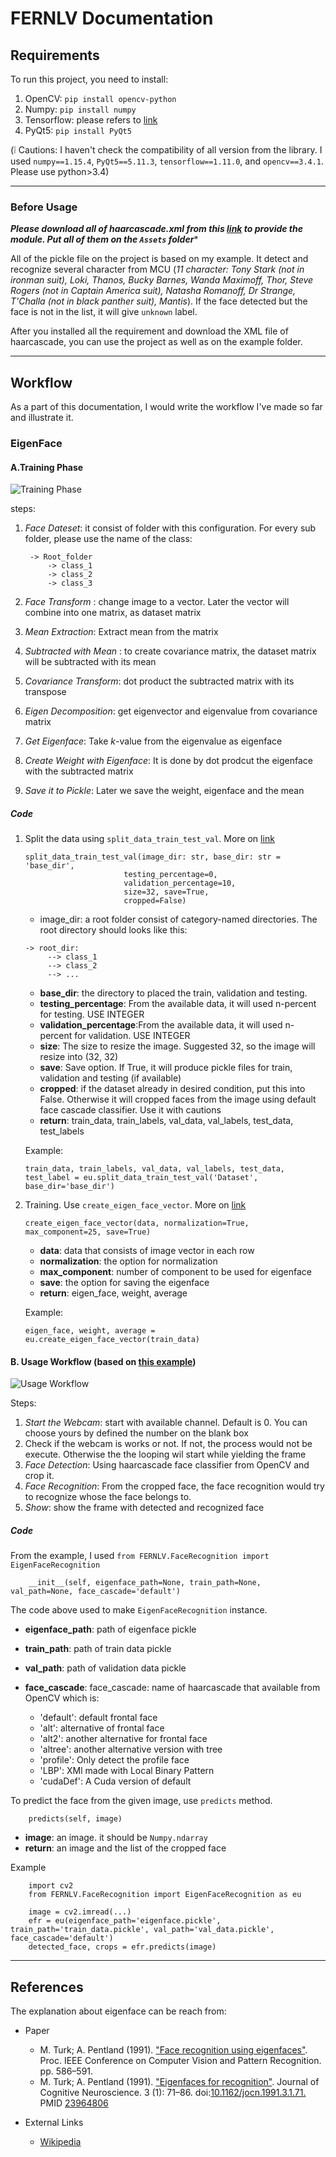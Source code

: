 # FERNLV Documentation

## Requirements
To run this project, you need to install:
1. OpenCV:  `pip install opencv-python`
2. Numpy: `pip install numpy`
3. Tensorflow: please refers to [link](https://www.tensorflow.org/install/)
4. PyQt5: `pip install PyQt5`

(:grey_exclamation: Cautions: I haven't check the compatibility of all version from the library. I used `numpy==1.15.4`, `PyQt5==5.11.3`, `tensorflow==1.11.0`, and `opencv==3.4.1`. Please use python>3.4)

---
### Before Usage
****Please download all of haarcascade*.xml from this [link](https://github.com/opencv/opencv/tree/master/data/haarcascades) to provide the module. Put all of them on the `Assets` folder****

All of the pickle file on the project is based on my example. It detect and recognize several character from MCU (_11 character: Tony Stark (not in ironman suit), Loki, Thanos, Bucky Barnes, Wanda Maximoff, Thor, Steve Rogers (not in Captain America suit), Natasha Romanoff, Dr Strange, T'Challa (not in black panther suit), Mantis_). If the face detected but the face is not in the list, it will give `unknown` label.


After you installed all the requirement and download the XML file of haarcascade, you can use the project as well as on the example folder.

---
## Workflow

 As a part of this documentation, I would write the workflow I've made so far and illustrate it.
 
 ### EigenFace
 #### A.Training Phase
 
![Training Phase](Training_phase_eigenface.png)


steps:
1. _Face Dateset_: it consist of folder with this configuration. For every sub folder, please use the name of the class:

        -> Root_folder
            -> class_1
            -> class_2
            -> class_3
2. _Face Transform_ : change image to a vector. Later the vector will combine into one matrix, as dataset matrix
3. _Mean Extraction_: Extract mean from the matrix
4. _Subtracted with Mean_ : to create covariance matrix, the dataset matrix will be subtracted with its mean
5. _Covariance Transform_: dot product the subtracted matrix with its transpose
6. _Eigen Decomposition_: get eigenvector and eigenvalue from covariance matrix
7. _Get Eigenface_: Take _k_-value from the eigenvalue as eigenface
8. _Create Weight with Eigenface_: It is done by dot prodcut the eigenface with the subtracted matrix
 9. _Save it to Pickle_: Later we save the weight, eigenface and the mean
 
 ##### _Code_
 1. Split the data using `split_data_train_test_val`. More on [link](https://github.com/otakbeku/FERNLV/blob/c905c1d3fca76c7394338aa2e0bcd9d0ec943a77/FERNLV/EigenUtils.py#L144)
 
        split_data_train_test_val(image_dir: str, base_dir: str = 'base_dir',
                              testing_percentage=0,
                              validation_percentage=10,
                              size=32, save=True,
                              cropped=False)
        
       - image_dir: a root folder consist of category-named directories. The root directory should looks like this:
       
        -> root_dir:
             --> class_1
             --> class_2
             --> ...
             
    - **base_dir**: the directory to placed the train, validation and testing.
    - **testing_percentage**: From the available data, it will used n-percent for testing. USE INTEGER
    - **validation_percentage**:From the available data, it will used n-percent for validation. USE INTEGER
    - **size**: The size to resize the image. Suggested 32, so the image will resize into (32, 32)
    - **save**: Save option. If True, it will produce pickle files for train, validation and testing (if available)
    - **cropped**: if the dataset already in desired condition, put this into False. Otherwise it will cropped faces
    from the image using default face cascade classifier. Use it with cautions
    - **return**: train_data, train_labels, val_data, val_labels, test_data, test_labels
    
    Example:
 
        train_data, train_labels, val_data, val_labels, test_data, test_label = eu.split_data_train_test_val('Dataset', base_dir='base_dir')
 
 2. Training. Use `create_eigen_face_vector`. More on [link](https://github.com/otakbeku/FERNLV/blob/c905c1d3fca76c7394338aa2e0bcd9d0ec943a77/FERNLV/EigenUtils.py#L296)
 
        create_eigen_face_vector(data, normalization=True, max_component=25, save=True)
    - **data**: data that consists of image vector in each row
    - **normalization**: the option for normalization
    - **max_component**: number of component to be used for eigenface
    - **save**: the option for saving the eigenface
    - **return**: eigen_face, weight, average
    
    Example:

        eigen_face, weight, average = eu.create_eigen_face_vector(train_data)
 
 #### B. Usage Workflow (based on [this example](https://github.com/otakbeku/FERNLV/blob/master/Example/MainWindow.py))
 
 ![Usage Workflow](Testing_Usage_Phase.png)
 
 Steps:
 1. _Start the Webcam_: start with available channel. Default is 0. You can choose yours by defined the number on the blank box
 2. Check if the webcam is works or not. If not, the process would not be execute. Otherwise the the looping wil start while yielding the frame
 3. _Face Detection_: Using haarcascade face classifier from OpenCV and crop it.
 4. _Face Recognition_: From the cropped face, the face recognition would try to recognize whose the face belongs to.
 5. _Show_: show the frame with detected and recognized face
 
 ##### _Code_
From the example, I used `from FERNLV.FaceRecognition import EigenFaceRecognition`

        __init__(self, eigenface_path=None, train_path=None, val_path=None, face_cascade='default')

The code above used to make `EigenFaceRecognition` instance.

- **eigenface_path**: path of eigenface pickle
 - **train_path**: path of train data pickle
 - **val_path**: path of validation data pickle
 - **face_cascade**: face_cascade: name of haarcascade that available from OpenCV which is:
 
    - 'default': default frontal face
    - 'alt': alternative of frontal face
    - 'alt2': another alternative for frontal face
    - 'altree': another alternative version with tree
    - 'profile': Only detect the profile face
    - 'LBP': XMl made with Local Binary Pattern
    - 'cudaDef': A Cuda version of default 
 
To predict the face from the given image, use `predicts` method.

        predicts(self, image)
        
- **image**: an image. it should be `Numpy.ndarray`
- **return**: an image and the list of the cropped face

Example

        import cv2
        from FERNLV.FaceRecognition import EigenFaceRecognition as eu
        
        image = cv2.imread(...)
        efr = eu(eigenface_path='eigenface.pickle', train_path='train_data.pickle', val_path='val_data.pickle', face_cascade='default')
        detected_face, crops = efr.predicts(image)
 
 ---
## References
 The explanation about eigenface can be reach from:
 - Paper
    - M. Turk; A. Pentland (1991). ["Face recognition using eigenfaces"](http://www.cs.ucsb.edu/~mturk/Papers/mturk-CVPR91.pdf). Proc. IEEE Conference on Computer Vision and Pattern Recognition. pp. 586–591.
    - M. Turk; A. Pentland (1991). ["Eigenfaces for recognition"](http://www.cs.ucsb.edu/~mturk/Papers/jcn.pdf). Journal of Cognitive Neuroscience. 3 (1): 71–86. doi:[10.1162/jocn.1991.3.1.71.](https://doi.org/10.1162%2Fjocn.1991.3.1.71) PMID [23964806](https://www.ncbi.nlm.nih.gov/pubmed/23964806)
    
 - External Links 
     - [Wikipedia](https://en.wikipedia.org/wiki/Eigenface)
  
